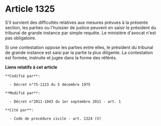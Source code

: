 # Article 1325

S'il survient des difficultés relatives aux mesures prévues à la présente section, les parties ou l'huissier de justice
peuvent en saisir le président du tribunal de grande instance par simple requête. Le ministère d'avocat n'est pas
obligatoire. 

Si une contestation oppose les parties entre elles, le président du tribunal de grande instance est saisi par la partie la
plus diligente. La contestation est formée, instruite et jugée dans la forme des référés.

**Liens relatifs à cet article**

	**Codifié par**:

	  - Décret n°75-1123 du 5 décembre 1975

	**Modifié par**:

	  - Décret n°2011-1043 du 1er septembre 2011 - art. 1

	**Cité par**:

	  - Code de procédure civile - art. 1324 (V)
